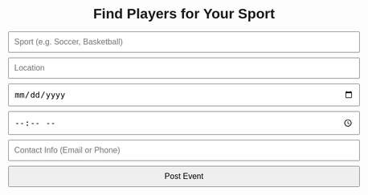 <!DOCTYPE html>
<html lang="en">
<head>
  <meta charset="UTF-8" />
  <meta name="viewport" content="width=device-width, initial-scale=1.0"/>
  <title>Find Sports Players</title>
  <style>
    body {
      font-family: Arial, sans-serif;
      padding: 2rem;
      max-width: 700px;
      margin: auto;
    }
    h1 {
      text-align: center;
    }
    form {
      display: grid;
      gap: 10px;
      margin-bottom: 30px;
    }
    input, button {
      padding: 10px;
      font-size: 1rem;
    }
    .event-card {
      border: 1px solid #ccc;
      border-radius: 12px;
      padding: 1rem;
      margin-bottom: 15px;
      box-shadow: 0 2px 5px rgba(0,0,0,0.1);
    }
    .event-card h2 {
      margin-top: 0;
    }
    /* Add some basic styling for responsiveness */
    @media (max-width: 600px) {
      body {
        padding: 1rem;
      }
      h1 {
        font-size: 1.5rem;
      }
      input, button {
        font-size: 0.9rem;
      }
    }
  </style>
</head>
<body>

  <h1>Find Players for Your Sport</h1>

  <form id="eventForm">
    <input type="text" id="sport" placeholder="Sport (e.g. Soccer, Basketball)" required />
    <input type="text" id="location" placeholder="Location" required />
    <input type="date" id="date" required />
    <input type="time" id="time" required />
    <input type="text" id="contact" placeholder="Contact Info (Email or Phone)" required />
    <button type="submit">Post Event</button>
  </form>

  <div id="eventsContainer"></div>

  <script>
    const form = document.getElementById('eventForm');
    const eventsContainer = document.getElementById('eventsContainer');

    form.addEventListener('submit', function (e) {
      e.preventDefault();

      const sport = document.getElementById('sport').value;
      const location = document.getElementById('location').value;
      const date = document.getElementById('date').value;
      const time = document.getElementById('time').value;
      const contact = document.getElementById('contact').value;

      if (sport && location && date && time && contact) {
        const card = document.createElement('div');
        card.className = 'event-card';
        card.innerHTML = `
          <h2>${sport}</h2>
          <p><strong>Location:</strong> ${location}</p>
          <p><strong>Date:</strong> ${date}</p>
          <p><strong>Time:</strong> ${time}</p>
          <p><strong>Contact:</strong> ${contact}</p>
        `;

        eventsContainer.appendChild(card);
        form.reset(); // Reset the form after posting the event
      } else {
        alert('Please fill out all fields!');
      }
    });
  </script>
</body>
</html>



